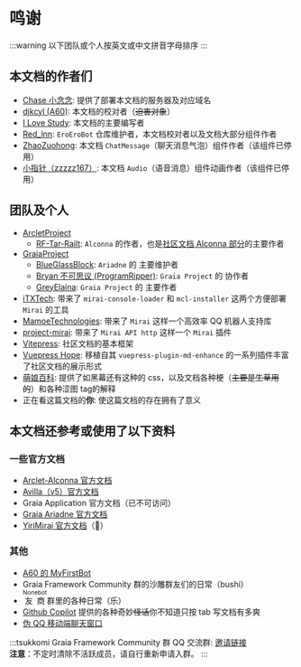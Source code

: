 # 鸣谢

:::warning
以下团队或个人按英文或中文拼音字母排序
:::

## 本文档的作者们

- [Chase 小念念](https://github.com/Little-LinNian): 提供了部署本文档的服务器及对应域名
- [djkcyl (A60)](https://github.com/djkcyl): 本文档的校对者（~~迫害对象~~）
- [I Love Study](https://github.com/I-love-study): 本文档的主要编写者
- [Red_lnn](https://github.com/Redlnn): `EroEroBot` 仓库维护者，本文档校对者以及文档大部分组件作者
- [ZhaoZuohong](https://github.com/ZhaoZuohong): 本文档 `ChatMessage`（聊天消息气泡）组件作者（该组件已停用）
- [小指针（zzzzz167）](https://github.com/zzzzz167): 本文档 `Audio`（语音消息）组件动画作者（该组件已停用）

## 团队及个人

- [ArcletProject](https://github.com/ArcletProject)
  - [RF-Tar-Railt](https://github.com/RF-Tar-Railt): `Alconna` 的作者，也是[社区文档 Alconna 部分](/guide/message_parser/alconna.md)的主要作者
- [GraiaProject](https://github.com/GraiaProject)
  - [BlueGlassBlock](https://github.com/BlueGlassBlock): `Ariadne` 的 主要维护者
  - [Bryan 不可思议 (ProgramRipper)](https://github.com/ProgramRipper): `Graia Project` 的 协作者
  - [GreyElaina](https://github.com/GreyElaina): `Graia Project` 的 主要作者
- [iTXTech](https://github.com/iTXTech): 带来了 `mirai-console-loader` 和 `mcl-installer` 这两个方便部署 `Mirai` 的工具
- [MamoeTechnologies](https://github.com/mamoe): 带来了 `Mirai` 这样一个高效率 QQ 机器人支持库
- [project-mirai](https://github.com/project-mirai): 带来了 `Mirai API http` 这样一个 `Mirai` 插件
- [Vitepress](https://github.com/vuejs/vitepress): 社区文档的基本框架
- [Vuepress Hope](https://github.com/vuepress-theme-hope): 移植自其 `vuepress-plugin-md-enhance` 的一系列插件丰富了社区文档的展示形式
- [萌娘百科](https://zh.moegirl.org.cn/Mainpage): 提供了如<curtain>黑幕</curtain>还有<ruby-curtain up="RubyH">这种</ruby-curtain>的 css，以及文档各种梗（~~主要是生草用的~~）<curtain>和各种涩图 tag</curtain>的解释
- 正在看这篇文档的**你**: 使这篇文档的存在拥有了意义

## 本文档还参考或使用了以下资料

### 一些官方文档

- [Arclet-Alconna 官方文档](https://arcletproject.github.io/docs/alconna/tutorial/)
- [Avilla（v5）官方文档](https://autumn-psi.vercel.app)
- Graia Application 官方文档（已不可访问）
- [Graia Ariadne 官方文档](https://graia.cn/ariadne)
- [YiriMirai 官方文档](https://yiri-mirai.wybxc.cc/docs/intro)（:herb:）

### 其他

- [A60 的 MyFirstBot](https://github.com/djkcyl/myfirstbot)
- Graia Framework Community 群的沙雕群友们的日常（bushi）
- <ruby>友商<rp>(</rp><rt style="font-size:0.75em">Nonebot</rt><rp>)</rp></ruby> 群里的各种日常（乐）
- [Github Copilot](https://copilot.github.com) 提供的各种奇妙~~怪话~~<curtain>你不知道只按 tab 写文档有多爽</curtain>
- [伪 QQ 移动端聊天窗口](https://github.com/Redlnn/Fake-QQ-Chat-Window)

:::tsukkomi Graia Framework Community 群
QQ 交流群: [邀请链接](https://jq.qq.com/?_wv=1027&k=VXp6plBD)  
**注意**：不定时清除不活跃成员，请自行重新申请入群。
:::
